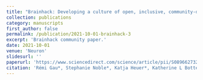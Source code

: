 ```yaml
---
title: "Brainhack: Developing a culture of open, inclusive, community-driven neuroscience"
collection: publications
category: manuscripts
first_author: false
permalink: /publication/2021-10-01-brainhack-3
excerpt: 'Brainhack community paper.'
date: 2021-10-01
venue: 'Neuron'
slidesurl: ''
paperurl: 'https://www.sciencedirect.com/science/article/pii/S0896627321002312'
citation: 'Rémi Gau*, Stephanie Noble*, Katja Heuer*, Katherine L Bottenhorn*, Isil P Bilgin*, Yu-Fang Yang*, Julia M Huntenburg*, Johanna MM Bayer*, Richard AI Bethlehem*, et al. (The Brainhack Community). (2021). &quot;Brainhack: Developing a culture of open, inclusive, community-driven neuroscience.&quot; <i>Neuron</i>. 1(3).'
---
```


